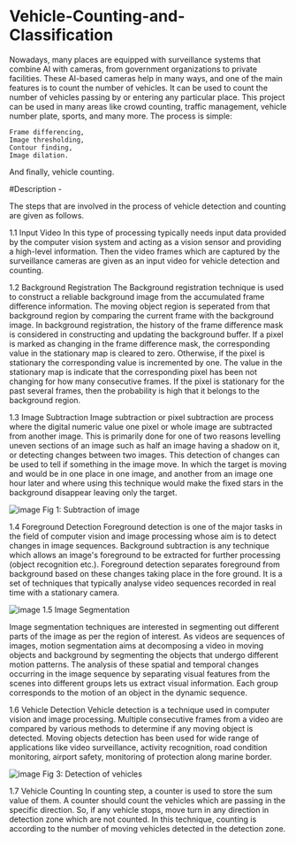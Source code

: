# Vehicle-Counting-and-Classification
Nowadays, many places are equipped with surveillance systems that combine AI with cameras, from government organizations to private facilities. These AI-based cameras help in many ways, and one of the main features is to count the number of vehicles. It can be used to count the number of vehicles passing by or entering any particular place. This project can be used in many areas like crowd counting, traffic management, vehicle number plate, sports, and many more.  The process is simple:

    Frame differencing,
    Image thresholding,
    Contour finding,
    Image dilation.

And finally, vehicle counting.

#Description -

The steps that are involved in the process of vehicle detection and counting are given as follows.  

1.1 Input Video 
In this type of processing typically needs input data provided by the computer vision system and acting as a vision sensor and providing a high-level information. Then the video frames which are captured by the surveillance cameras are given as an input video for vehicle detection and counting. 

1.2 Background Registration 
 The Background registration technique is used to construct a reliable background image from the accumulated frame difference information. The moving object region is seperated from that background region by comparing the current frame with the background image. In background registration, the history of the frame difference mask is considered in constructing and updating the background buffer. If a pixel is marked as changing in the frame difference mask, the corresponding value in the stationary map is cleared to zero. Otherwise, if the pixel is stationary the corresponding value is incremented by one. The value in the stationary map is indicate that the corresponding pixel has been not changing for how many consecutive frames. If the pixel is stationary for the past several frames, then the probability is high that it belongs to the background region.  
 
1.3 Image Subtraction 
Image subtraction or pixel subtraction are process where the digital numeric value one pixel or whole image are subtracted from another image. This is primarily done for one of two reasons levelling uneven sections of an image such as half an image having a shadow on it, or detecting changes between two images.  This detection of changes can be used to tell if something in the image move. In which the target is moving and would be in one place in one image, and another from an image one hour later and where using this technique would make the fixed stars in the background disappear leaving only the target. 
 
 ![image](https://user-images.githubusercontent.com/105040357/207526521-b3eaaf0a-c512-410a-af25-93c8d259417e.png)
Fig 1: Subtraction of image 

1.4 Foreground Detection 
Foreground detection is one of the major tasks in the field of computer vision and image processing whose aim is to detect changes in image sequences. Background subtraction is any technique which allows an image's foreground to be extracted for further processing (object recognition etc.). Foreground detection separates foreground from background based on these changes taking place in the fore ground. It is a set of techniques that typically analyse video sequences recorded in real time with a stationary camera. 
 
 ![image](https://user-images.githubusercontent.com/105040357/207526389-d8371c68-e473-43eb-8bdd-d231711c60fd.png)
1.5 Image Segmentation 

Image segmentation techniques are interested in segmenting out different parts of the image as per the region of interest. As videos are sequences of images, motion segmentation aims at decomposing a video in moving objects and background by segmenting the objects that undergo different motion patterns. The analysis of these spatial and temporal changes occurring in the image sequence by separating visual features from     the scenes into different groups lets us extract visual information. Each group corresponds to the motion of an object in the dynamic sequence. 

1.6 Vehicle Detection 
Vehicle detection is a technique used in computer vision and image processing. Multiple consecutive frames from a video are compared by various methods to determine if any moving object is detected. Moving objects detection has been used for wide range of applications like video surveillance, activity recognition, road condition monitoring, airport safety, monitoring of protection along marine border.  

![image](https://user-images.githubusercontent.com/105040357/207526601-53bfe082-51e5-4e96-95c6-39ca662538d8.png)
Fig 3: Detection of vehicles 
 
1.7 Vehicle Counting 
In counting step, a counter is used to store the sum value of them. A counter should count the vehicles which are passing in the specific direction. So, if any vehicle stops, move turn in any direction in detection zone which are not counted. In this technique, counting is according to the number of moving vehicles detected in the detection zone. 
